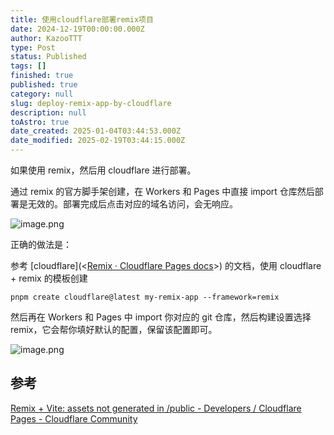 ```yaml
---
title: 使用cloudflare部署remix项目
date: 2024-12-19T00:00:00.000Z
author: KazooTTT
type: Post
status: Published
tags: []
finished: true
published: true
category: null
slug: deploy-remix-app-by-cloudflare
description: null
toAstro: true
date_created: 2025-01-04T03:44:53.000Z
date_modified: 2025-02-19T03:44:15.000Z
---
```


如果使用 remix，然后用 cloudflare 进行部署。

通过 remix 的官方脚手架创建，在 Workers 和 Pages 中直接 import 仓库然后部署是无效的。部署完成后点击对应的域名访问，会无响应。

![image.png](<https://pictures.kazoottt.top/2024/12/20241219-1d0058a3ba6bd4c0ac6ebda427dc0cdc.png>)

正确的做法是：

参考 [cloudflare](<[Remix · Cloudflare Pages docs](<https://developers.cloudflare.com/pages/framework-guides/deploy-a-remix-site/>)>) 的文档，使用 cloudflare + remix 的模板创建

``` shell
pnpm create cloudflare@latest my-remix-app --framework=remix
```

然后再在 Workers 和 Pages 中 import 你对应的 git 仓库，然后构建设置选择 remix，它会帮你填好默认的配置，保留该配置即可。

![image.png](<https://pictures.kazoottt.top/2024/12/20241219-d5b37df23d2adfaf0e24d0436d26405c.png>)

## 参考

[Remix + Vite: assets not generated in /public - Developers / Cloudflare Pages - Cloudflare Community](<https://community.cloudflare.com/t/remix-vite-assets-not-generated-in-public/633692>)
